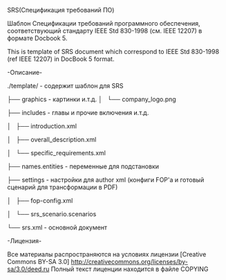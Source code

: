 <docbook>SRS(Спецификация требований ПО)</docbook>

Шаблон Спецификации требований программного обеспечения, соответствующий стандарту IEEE Std 830-1998 (см. IEEE 12207) 
в формате Docbook 5.

This is template of SRS document which correspond to IEEE Std 830-1998 (ref IEEE 12207) in DocBook 5 format.

-Описание-

./template/ - содержит шаблон для SRS

├── graphics - картинки и.т.д.
│   └── company_logo.png

├── includes - главы и прочие включения и.т.д.

│   ├── introduction.xml

│   ├── overall_description.xml

│   └── specific_requirements.xml

├── names.entities - переменные для подстановки

├── settings - настройки для author xml (конфиги FOP'а и готовый сценарий для трансформации в PDF)

│   ├── fop-config.xml

│   └── srs_scenario.scenarios

└── srs.xml - основной документ

-Лицензия-

Все материалы распространяются на условиях лицензии [Creative Commons BY-SA 3.0] http://creativecommons.org/licenses/by-sa/3.0/deed.ru
Полный текст лиценции находится в файле COPYING

